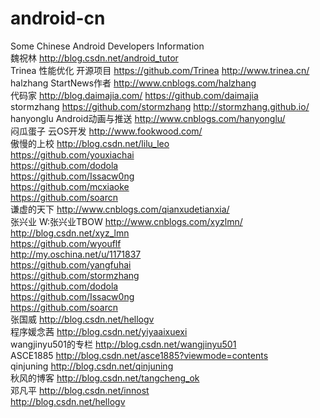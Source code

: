 android-cn  
==========  
Some Chinese Android Developers Information    
魏祝林    http://blog.csdn.net/android_tutor    
Trinea 性能优化 开源项目  https://github.com/Trinea  http://www.trinea.cn/    
halzhang StartNews作者  http://www.cnblogs.com/halzhang    
代码家  http://blog.daimajia.com/  https://github.com/daimajia    
stormzhang  https://github.com/stormzhang  http://stormzhang.github.io/    
hanyonglu Android动画与推送  http://www.cnblogs.com/hanyonglu/    
闷瓜蛋子 云OS开发  http://www.fookwood.com/    
傲慢的上校  http://blog.csdn.net/lilu_leo      
https://github.com/youxiachai  
https://github.com/dodola  
https://github.com/Issacw0ng  
https://github.com/mcxiaoke  
https://github.com/soarcn    
谦虚的天下  http://www.cnblogs.com/qianxudetianxia/     
张兴业 W:张兴业TBOW  http://www.cnblogs.com/xyzlmn/  
http://blog.csdn.net/xyz_lmn      
https://github.com/wyouflf  
http://my.oschina.net/u/1171837    
https://github.com/yangfuhai  
https://github.com/stormzhang  
https://github.com/dodola    
https://github.com/Issacw0ng  
https://github.com/soarcn          
张国威  http://blog.csdn.net/hellogv        
程序媛念茜  http://blog.csdn.net/yiyaaixuexi        
wangjinyu501的专栏  http://blog.csdn.net/wangjinyu501      
ASCE1885  http://blog.csdn.net/asce1885?viewmode=contents      
qinjuning  http://blog.csdn.net/qinjuning          
秋风的博客  http://blog.csdn.net/tangcheng_ok        
邓凡平  http://blog.csdn.net/innost      
http://blog.csdn.net/hellogv  

